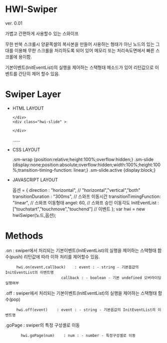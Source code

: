 # HWI-Swiper 
  ver.  0.01 

  가볍고 간편하게 사용할수 있는 스와이프

  무한 반복 스크롤시 양끝쪽셀의 복사본을 만들어 사용하는 형태가 아닌 
  노드의 있는 그대를 이용해 무한 스크롤을 처리하도록 되어 있어
  메모리 또는 처리속도면에서 빠른 스크롤에 용이함.

  기본이벤트(InitEventList)의 실행을 제어하는 스택형태 메소드가 있어 리턴값으로 
  이벤트를 간단히 제어 할수 있음.



# Swiper Layer

  - HTML LAYOUT

    <div id="example">
      <div class="hwi-wrap">
        <div class="hwi-slide" >

        </div>
        <div class="hwi-slide" >

        </div>
	......
      </div>
    </div>


  - CSS LAYOUT

    .sm-wrap {position:relative;height:100%;overflow:hidden;}
    .sm-slide {display:none;position:absolute;overflow:hidden;width:100%;height:100%;transition-timing-function: linear;}
    .sm-slide.active {display:block;}


  - JAVASCRIPT LAYOUT

    옵션 = {
      direction : "horizontal",                              // "horizontal","vertical","both"
      transitionDuration : "300ms",                          // 스와프 이동시간
      transitionTimingFunction: "linear",                    // 스와프 이동형태
      angel: 60,                                             // 스와프 승인 이동각도
      InitEventList : ["touchstart","touchmove","touchend"]  // 이벤트 
    };
    var hwi = new hwiSwiper(노드,옵션);




# Methods

  .on  : swiper에서 처리되는 기본이벤트(InitEventList)의 실행을 제어하는 스택형태 함수(push)
         리턴값에 따라 이하 처리를 제어할수 있음.

         hwi.on(event,callback)    : event : - string - 기본옵값의 InitEventList의 이벤트명
             			     callback : - boolean - 기본 undefined 오버라이딩 실행여부 

  
  .off  : swiper에서 처리되는 기본이벤트(InitEventList)의 실행을 제어하는 스택형태 함수(pop)

         hwi.off(event)    : event : - string - 기본옵값의 InitEventList의 이벤트명



  .goPage : swiper의 특정 구성셸로 이동

           hwi.goPage(num)    : num : - number - 특정구성셸로 이동
